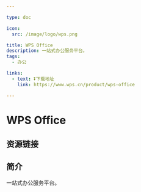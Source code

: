 ```yaml
---

type: doc

icon:
  src: /image/logo/wps.png

title: WPS Office
description: 一站式办公服务平台。
tags:
  - 办公

links:
  - text: ⏬下载地址
    link: https://www.wps.cn/product/wps-office

---
```


<ShowLogo />

# WPS Office

<ShowTags />

<ShowBreadcrumb />

## 资源链接

<ShowLinks />

## 简介

一站式办公服务平台。
